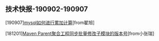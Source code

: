 ## 技术快报-190902-190907

[190907][mysql如何进行累加计算](https://my.oschina.net/10000000000/blog/3102894)[from翟旭]

[181201][Maven Parent聚合工程同步批量修改子模块的版本号](https://blog.csdn.net/HaHa_Sir/article/details/84679018)[from小张瑞]
